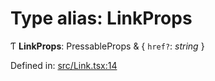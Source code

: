 # Type alias: LinkProps

Ƭ **LinkProps**: PressableProps & { `href?`: *string*  }

Defined in: [src/Link.tsx:14](https://github.com/minimal-ui/minimal-ui/blob/main/packages/minimalui/src/Link.tsx#L14)
